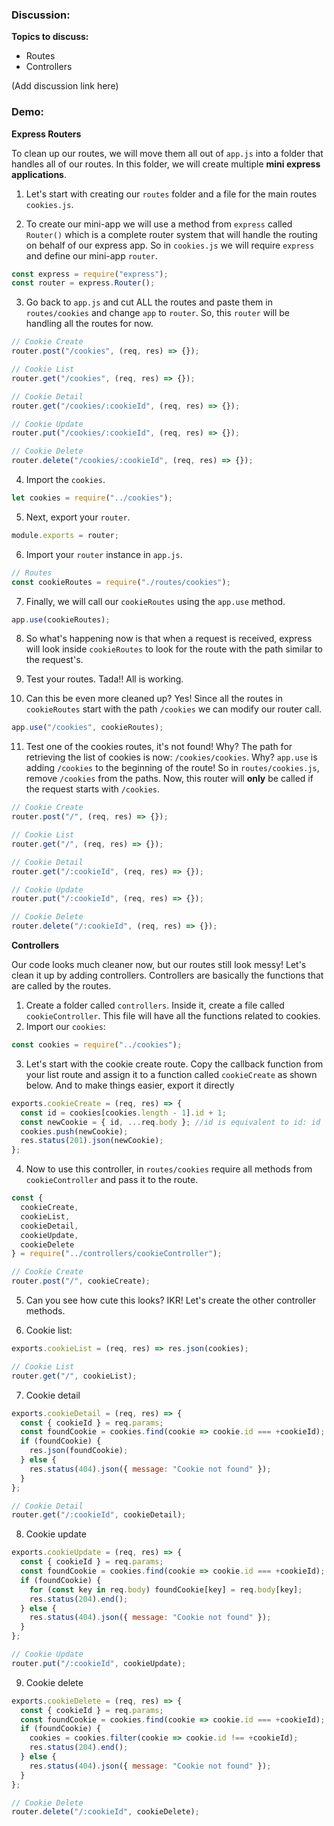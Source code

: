 ### Discussion:

**Topics to discuss:**

- Routes
- Controllers

(Add discussion link here)

### Demo:

**Express Routers**

To clean up our routes, we will move them all out of `app.js` into a folder that handles all of our routes. In this folder, we will create multiple **mini express applications**.

1. Let's start with creating our `routes` folder and a file for the main routes `cookies.js`.

2. To create our mini-app we will use a method from `express` called `Router()` which is a complete router system that will handle the routing on behalf of our express app. So in `cookies.js` we will require `express` and define our mini-app `router`.

```javascript
const express = require("express");
const router = express.Router();
```

3. Go back to `app.js` and cut ALL the routes and paste them in `routes/cookies` and change `app` to `router`. So, this `router` will be handling all the routes for now.

```javascript
// Cookie Create
router.post("/cookies", (req, res) => {});

// Cookie List
router.get("/cookies", (req, res) => {});

// Cookie Detail
router.get("/cookies/:cookieId", (req, res) => {});

// Cookie Update
router.put("/cookies/:cookieId", (req, res) => {});

// Cookie Delete
router.delete("/cookies/:cookieId", (req, res) => {});
```

4. Import the `cookies`.

```javascript
let cookies = require("../cookies");
```

5. Next, export your `router`.

```javascript
module.exports = router;
```

6. Import your `router` instance in `app.js`.

```javascript
// Routes
const cookieRoutes = require("./routes/cookies");
```

7. Finally, we will call our `cookieRoutes` using the `app.use` method.

```javascript
app.use(cookieRoutes);
```

8. So what's happening now is that when a request is received, express will look inside `cookieRoutes` to look for the route with the path similar to the request's.

9. Test your routes. Tada!! All is working.

10. Can this be even more cleaned up? Yes! Since all the routes in `cookieRoutes` start with the path `/cookies` we can modify our router call.

```javascript
app.use("/cookies", cookieRoutes);
```

11. Test one of the cookies routes, it's not found! Why? The path for retrieving the list of cookies is now: `/cookies/cookies`. Why? `app.use` is adding `/cookies` to the beginning of the route! So in `routes/cookies.js`, remove `/cookies` from the paths. Now, this router will **only** be called if the request starts with `/cookies`.

```javascript
// Cookie Create
router.post("/", (req, res) => {});

// Cookie List
router.get("/", (req, res) => {});

// Cookie Detail
router.get("/:cookieId", (req, res) => {});

// Cookie Update
router.put("/:cookieId", (req, res) => {});

// Cookie Delete
router.delete("/:cookieId", (req, res) => {});
```

**Controllers**

Our code looks much cleaner now, but our routes still look messy! Let's clean it up by adding controllers. Controllers are basically the functions that are called by the routes.

1. Create a folder called `controllers`. Inside it, create a file called `cookieController`. This file will have all the functions related to cookies.
2. Import our `cookies`:

```javascript
const cookies = require("../cookies");
```

3. Let's start with the cookie create route. Copy the callback function from your list route and assign it to a function called `cookieCreate` as shown below. And to make things easier, export it directly

```javascript
exports.cookieCreate = (req, res) => {
  const id = cookies[cookies.length - 1].id + 1;
  const newCookie = { id, ...req.body }; //id is equivalent to id: id
  cookies.push(newCookie);
  res.status(201).json(newCookie);
};
```

4. Now to use this controller, in `routes/cookies` require all methods from `cookieController` and pass it to the route.

```javascript
const {
  cookieCreate,
  cookieList,
  cookieDetail,
  cookieUpdate,
  cookieDelete
} = require("../controllers/cookieController");

// Cookie Create
router.post("/", cookieCreate);
```

5. Can you see how cute this looks? IKR! Let's create the other controller methods.

6. Cookie list:

```javascript
exports.cookieList = (req, res) => res.json(cookies);
```

```javascript
// Cookie List
router.get("/", cookieList);
```

7. Cookie detail

```javascript
exports.cookieDetail = (req, res) => {
  const { cookieId } = req.params;
  const foundCookie = cookies.find(cookie => cookie.id === +cookieId);
  if (foundCookie) {
    res.json(foundCookie);
  } else {
    res.status(404).json({ message: "Cookie not found" });
  }
};
```

```javascript
// Cookie Detail
router.get("/:cookieId", cookieDetail);
```

8. Cookie update

```javascript
exports.cookieUpdate = (req, res) => {
  const { cookieId } = req.params;
  const foundCookie = cookies.find(cookie => cookie.id === +cookieId);
  if (foundCookie) {
    for (const key in req.body) foundCookie[key] = req.body[key];
    res.status(204).end();
  } else {
    res.status(404).json({ message: "Cookie not found" });
  }
};
```

```javascript
// Cookie Update
router.put("/:cookieId", cookieUpdate);
```

9.  Cookie delete

```javascript
exports.cookieDelete = (req, res) => {
  const { cookieId } = req.params;
  const foundCookie = cookies.find(cookie => cookie.id === +cookieId);
  if (foundCookie) {
    cookies = cookies.filter(cookie => cookie.id !== +cookieId);
    res.status(204).end();
  } else {
    res.status(404).json({ message: "Cookie not found" });
  }
};
```

```javascript
// Cookie Delete
router.delete("/:cookieId", cookieDelete);
```
